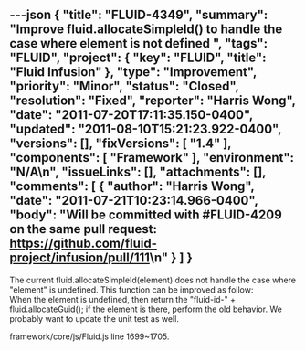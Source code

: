 ---json
{
  "title": "FLUID-4349",
  "summary": "Improve fluid.allocateSimpleId() to handle the case where element is not defined ",
  "tags": "FLUID",
  "project": {
    "key": "FLUID",
    "title": "Fluid Infusion"
  },
  "type": "Improvement",
  "priority": "Minor",
  "status": "Closed",
  "resolution": "Fixed",
  "reporter": "Harris Wong",
  "date": "2011-07-20T17:11:35.150-0400",
  "updated": "2011-08-10T15:21:23.922-0400",
  "versions": [],
  "fixVersions": [
    "1.4"
  ],
  "components": [
    "Framework"
  ],
  "environment": "N/A\n",
  "issueLinks": [],
  "attachments": [],
  "comments": [
    {
      "author": "Harris Wong",
      "date": "2011-07-21T10:23:14.966-0400",
      "body": "Will be committed with #FLUID-4209 on the same pull request: <https://github.com/fluid-project/infusion/pull/111>\n"
    }
  ]
}
---
The current fluid.allocateSimpleId(element) does not handle the case where "element" is undefined.  This function can be improved as follow:\
When the element is undefined, then return the "fluid-id-" + fluid.allocateGuid(); if the element is there, perform the old behavior.  We probably want to update the unit test as well. &#x20;

framework/core/js/Fluid.js line 1699\~1705. &#x20;

        